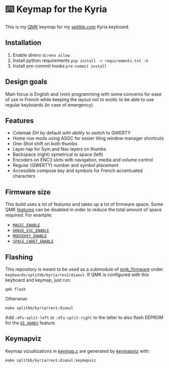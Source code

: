 # :keyboard: Keymap for the Kyria
This is my [QMK][1] keymap for my [splitkb.com][2] Kyria keyboard.

## Installation
1. Enable direnv `direnv allow`
2. Install python requirements `pip install -r requirements.txt -U`
3. Install pre-commit hooks `pre-commit install`

## Design goals
Main focus is English and (vim) programming with some concerns for ease of use
in French while keeping the layout not to exotic to be able to use regular
keyboards (in case of emergency).

## Features
- Colemak DH by default with ability to switch to QWERTY
- Home row mods using ASGC for easier tiling window manager shortcuts
- One-Shot shift on both thumbs
- Layer-tap for Sym and Nav layers on thumbs
- Backspace (right) symetrical to space (left)
- Encoders on ENC3 slots with navigation, media and volume control
- Regular (QWERTY) number and symbol placement
- Accessible compose key and symbols for French accentuated characters

## Firmware size
This build uses a lot of features and takes up a lot of firmware space. Some
QMK [features][3] can be disabled in order to reduce the total amount of space
required. For example:

- [`MAGIC_ENABLE`](https://docs.qmk.fm/#/keycodes_magic)
- [`GRAVE_ESC_ENABLE`](https://docs.qmk.fm/#/feature_grave_esc)
- [`MOUSEKEY_ENABLE`](https://docs.qmk.fm/#/feature_mouse_keys)
- [`SPACE_CADET_ENABLE`](https://docs.qmk.fm/#/feature_space_cadet)

## Flashing
This repository is meant to be used as a submodule of [qmk_firmware][4] under
`keyboards/splitkb/kyria/rev1/diaoul`.
If QMK is configured with this keyboard and keymap, just run:
```
qmk flash
```
Otherwise:
```
make splitkb/kyria/rev1:diaoul
```
Add `:dfu-split-left` or `:dfu-split-right` to the latter to also flash EEPROM
for the [`EE_HANDS`][5] feature.

## Keymapviz
Keymap vizualizations in [keymap.c](keymap.c) are generated by [keymapviz][6]
with:
```
make splitkb/kyria/rev1:diaoul:keymapviz
```

[1]: https://qmk.fm/
[2]: https://splitkb.com/
[3]: https://docs.qmk.fm/#/config_options?id=feature-options
[4]: https://github.com/qmk/qmk_firmware
[5]: https://docs.qmk.fm/#/feature_split_keyboard?id=handedness-by-eeprom
[6]: https://github.com/yskoht/keymapviz
